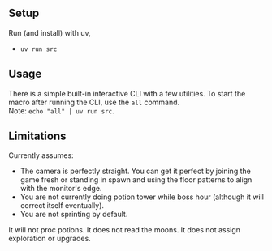 ## Setup
Run (and install) with uv,
  - `uv run src`
  
## Usage
There is a simple built-in interactive CLI with a few utilities.
To start the macro after running the CLI, use the `all` command.  
Note: `echo "all" | uv run src`.
  
## Limitations
Currently assumes:
  - The camera is perfectly straight. You can get it perfect by joining the game fresh or standing in spawn and using the floor patterns to align with the monitor's edge.
  - You are not currently doing potion tower while boss hour (although it will correct itself eventually).
  - You are not sprinting by default.
  
It will not proc potions. It does not read the moons. It does not assign exploration or upgrades.